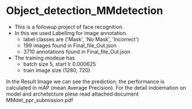 # Object_detection_MMdetection

* This is a followup project of face recognition.
* In this we used LabelImg for image annotation.
  - label classes are ('Mask', 'No Mask', 'Incorrect')
  - 199 images found in Final_file_Out.json
  - 3710 annotations found in Final_file_Out.json
* The training modeue has  
  - batch size 5, start lr 0.000625
  - train image size (1280, 720)  
 
 In the Result Image we can see the prediction, the performance is calculated in mAP (mean Average Precision).
 For the detail indoemation on model and archetecture plese read attached document MMdet_ppr_submission.pdf 
  
  

